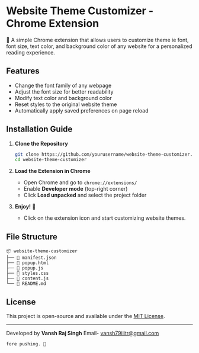 # Website Theme Customizer - Chrome Extension

🎨 A simple Chrome extension that allows users to customize theme ie  font, font size, text color, and background color of any website for a personalized reading experience.

## Features
- Change the font family of any webpage
- Adjust the font size for better readability
- Modify text color and background color
- Reset styles to the original website theme
- Automatically apply saved preferences on page reload

## Installation Guide
1. **Clone the Repository**  
   ```sh
   git clone https://github.com/yourusername/website-theme-customizer.git
   cd website-theme-customizer
   ```

2. **Load the Extension in Chrome**  
   - Open Chrome and go to `chrome://extensions/`
   - Enable **Developer mode** (top-right corner)
   - Click **Load unpacked** and select the project folder

3. **Enjoy!** 🎉  
   - Click on the extension icon and start customizing website themes.

## File Structure
```
📦 website-theme-customizer
├── 📄 manifest.json
├── 📄 popup.html
├── 📄 popup.js
├── 📄 styles.css
├── 📄 content.js
└── 📄 README.md
```

## License
This project is open-source and available under the [MIT License](LICENSE).

---

Developed by **Vansh Raj Singh**
Email- vansh79iiitr@gmail.com
```
fore pushing. 🚀

